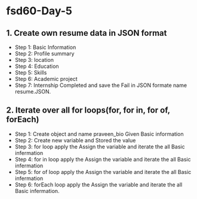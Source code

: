 # fsd60-Day-5 
 ## 1. Create own resume data in JSON format
  - Step 1: Basic Information
  - Step 2: Profile summary
  - Step 3: location
  - Step 4: Education
  - Step 5: Skills
  - Step 6: Academic project
  - Step 7: Internship
Completed and save the Fail in JSON formate name resume.JSON.

## 2. Iterate over all for loops(for, for in, for of, forEach)
 - Step 1: Create object and name praveen_bio Given Basic information
 - Step 2: Create new variable and Stored the value
 - Step 3: for loop apply the Assign the variable and iterate the all Basic infermation
 - Step 4: for in loop apply the Assign the variable and iterate the all Basic infermation
 - Step 5: for of loop apply the Assign the variable and iterate the all Basic infermation
 - Step 6: forEach loop apply the Assign the variable and iterate the all Basic infermation.

